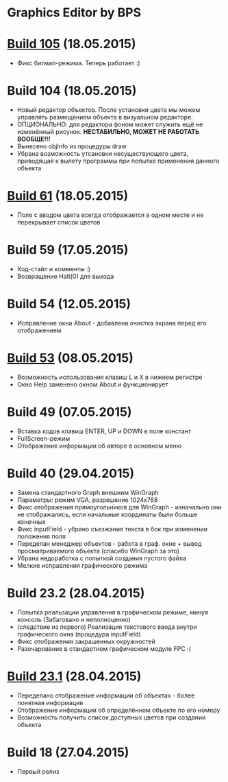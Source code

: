 # Graphics Editor by BPS

# <a href="https://github.com/MierivaL/kursach-repo/releases/tag/v1.0-beta.105">Build 105</a> (18.05.2015)
 * Фикс битмап-режима. Теперь работает :)

# Build 104 (18.05.2015)
 * Новый редактор объектов. После установки цвета мы можем управлять размещением объекта в визуальном редакторе.
 * ОПЦИОНАЛЬНО: для редактора фоном может служить ещё не изменённый рисунок. **НЕСТАБИЛЬНО, МОЖЕТ НЕ РАБОТАТЬ ВООБЩЕ!!!**
 * Вынесено objInfo из процедуры draw
 * Убрана возможность утсановки несуществующего цвета, приводящая к вылету программы при попытке применения данного объекта

# <a href="https://github.com/MierivaL/kursach-repo/releases/tag/v1.0-beta.61">Build 61</a> (18.05.2015)
 * Поле с вводом цвета всегда отображается в одном месте и не перекрывает список цветов

# Build 59 (17.05.2015)
 * Код-стайл и комменты :)
 * Возвращение Halt(0) для выхода

# Build 54 (12.05.2015)
 * Исправление окна About - добавлена очистка экрана перед его отображением

# <a href="https://github.com/MierivaL/kursach-repo/releases/tag/v1.0-beta.53">Build 53</a> (08.05.2015)
 * Возможность использования клавиш L и X в нижнем регистре
 * Окно Help заменено окном About и функционирует

# Build 49 (07.05.2015)
 * Вставка кодов клавиш ENTER, UP и DOWN в поле констант
 * FullScreen-режим
 * Отображение информации об авторе в основном меню

# Build 40 (29.04.2015)
 * Замена стандартного Graph внешним WinGraph
 * Параметры: режим VGA, разрешение 1024x768
 * Фикс отображения прямоугольников для WinGraph - изначально они не отображались, если начальные координаты были больше конечных
 * Фикс inputField - убрано съезжание текста в бок при изменении положения поля
 * Переделан менеджер объектов - работа в граф. окне + вывод просматриваемого объекта (спасибо WinGraph за это)
 * Убрана недоработка с попыткой создания пустого файла
 * Мелкие исправления графического режима

# Build 23.2 (28.04.2015)
 * Попытка реальзации управления в графическом режиме, минуя консоль (Забаговано и неполноценно)
 * (следствие из первого) Реализация текстового ввода внутри графического окна (процедура inputField)
 * Фикс отображения закрашенных окружностей
 * Разочарование в стандартном графическом модуле FPC :(

# <a href="https://github.com/MierivaL/kursach-repo/releases/tag/v1.0-beta.23">Build 23.1</a> (28.04.2015)
 * Переделано отображение информации об объектах - более понятная информация
 * Отображение информации об определённом объекте по его номеру
 * Возможность получить список доступных цветов при создании объекта

# Build 18 (27.04.2015)
 * Первый релиз
